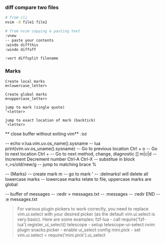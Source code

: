 ### diff compare two files
```bash
# from cli
nvim -d file1 file2

# from nvim copying & pasting text
:vnew
-- paste your contents
:windo diffthis
:windo diffoff

:vert diffsplit filename 
```
### Marks
```
Create local marks
m<lowercase_letter> 

Create global marks
m<uppercase_letter>

jump to mark (single quote)
'<letter>

jump to exact location of mark (backtick)
`<letter>
```
** close buffer without exiting vim**
`:bd`

-- echo v:lua.vim.uv.os_name().sysname -- lua print(vim.uv.os_uname().sysname)
-- Go to previous location Ctrl + o
-- Go to next location Ctrl + 
-- Go to next method, change, diagnostic [] m|c|d
-- Increment Decrement number Ctrl-A Ctrl-X
-- substitue in block <,>s/old/new/g
-- jump to matching brace %

-- {Marks}
-- create mark m<register>
-- go to mark '<register>
-- :delmarks! will delete all lowercase marks
-- lowercase marks relate to file, uppercase marks are global

-- buffer of messages
-- :redir > messages.txt
-- :messages
-- :redir END
-- :e messages.txt

> For various plugin pickers to work correctly, you need to replace vim.ui.select with your desired picker (as the default vim.ui.select is very basic). Here are some examples:
fzf-lua - call require('fzf-lua').register_ui_select()
telescope - setup telescope-ui-select.nvim plugin
snacks.picker - enable ui_select config
mini.pick - set vim.ui.select = require('mini.pick').ui_select
